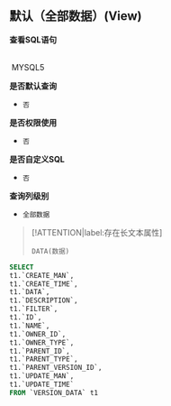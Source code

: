 ## 默认（全部数据）(View) <!-- {docsify-ignore-all} -->



<p class="panel-title"><b>查看SQL语句</b></p>
<br>

<el-row>
&nbsp;<el-tag @click="MYSQL5 = true">MYSQL5</el-tag>
</el-row>

<br>
<p class="panel-title"><b>是否默认查询</b></p>

* `否`

<p class="panel-title"><b>是否权限使用</b></p>

* `否`

<p class="panel-title"><b>是否自定义SQL</b></p>

* `否`

<p class="panel-title"><b>查询列级别</b></p>

* `全部数据`

> [!ATTENTION|label:存在长文本属性]
>
> `DATA(数据)`






<el-dialog v-model="MYSQL5" title="MYSQL5">

```sql
SELECT
t1.`CREATE_MAN`,
t1.`CREATE_TIME`,
t1.`DATA`,
t1.`DESCRIPTION`,
t1.`FILTER`,
t1.`ID`,
t1.`NAME`,
t1.`OWNER_ID`,
t1.`OWNER_TYPE`,
t1.`PARENT_ID`,
t1.`PARENT_TYPE`,
t1.`PARENT_VERSION_ID`,
t1.`UPDATE_MAN`,
t1.`UPDATE_TIME`
FROM `VERSION_DATA` t1 


```

</el-dialog>

<script>
 const { createApp } = Vue
  createApp({
    data() {
      return {
                MYSQL5 : false
        
      }
    },
    methods: {
    }
  }).use(ElementPlus).mount('#app')
</script>